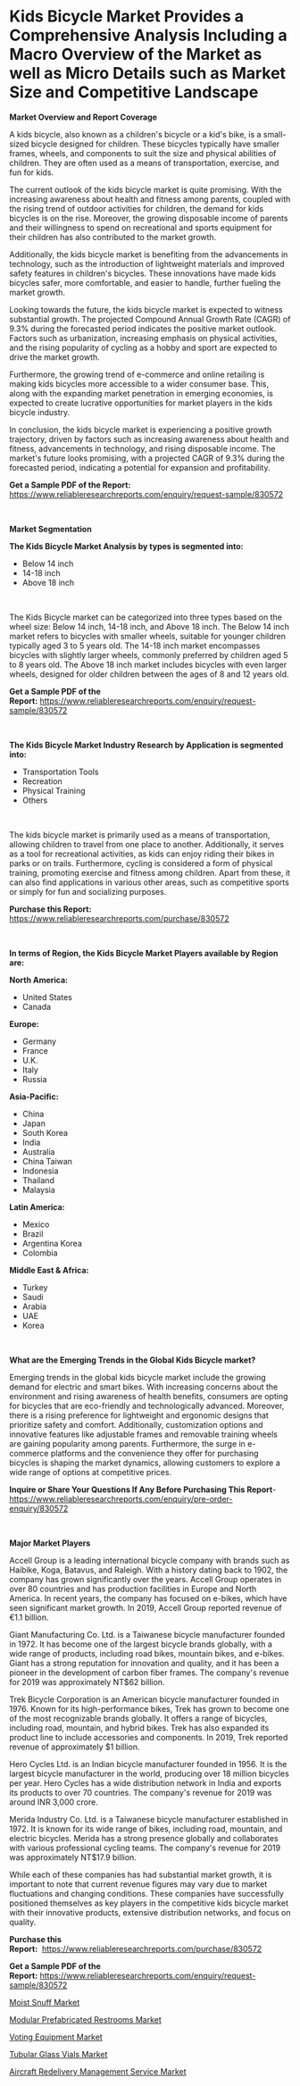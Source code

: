 <p><h1>Kids Bicycle Market Provides a Comprehensive Analysis Including a Macro Overview of the Market as well as Micro Details such as Market Size and Competitive Landscape</h1></p><p><strong>Market Overview and Report Coverage</strong></p>
<p><p>A kids bicycle, also known as a children's bicycle or a kid's bike, is a small-sized bicycle designed for children. These bicycles typically have smaller frames, wheels, and components to suit the size and physical abilities of children. They are often used as a means of transportation, exercise, and fun for kids.</p><p>The current outlook of the kids bicycle market is quite promising. With the increasing awareness about health and fitness among parents, coupled with the rising trend of outdoor activities for children, the demand for kids bicycles is on the rise. Moreover, the growing disposable income of parents and their willingness to spend on recreational and sports equipment for their children has also contributed to the market growth.</p><p>Additionally, the kids bicycle market is benefiting from the advancements in technology, such as the introduction of lightweight materials and improved safety features in children's bicycles. These innovations have made kids bicycles safer, more comfortable, and easier to handle, further fueling the market growth.</p><p>Looking towards the future, the kids bicycle market is expected to witness substantial growth. The projected Compound Annual Growth Rate (CAGR) of 9.3% during the forecasted period indicates the positive market outlook. Factors such as urbanization, increasing emphasis on physical activities, and the rising popularity of cycling as a hobby and sport are expected to drive the market growth.</p><p>Furthermore, the growing trend of e-commerce and online retailing is making kids bicycles more accessible to a wider consumer base. This, along with the expanding market penetration in emerging economies, is expected to create lucrative opportunities for market players in the kids bicycle industry.</p><p>In conclusion, the kids bicycle market is experiencing a positive growth trajectory, driven by factors such as increasing awareness about health and fitness, advancements in technology, and rising disposable income. The market's future looks promising, with a projected CAGR of 9.3% during the forecasted period, indicating a potential for expansion and profitability.</p></p>
<p><strong>Get a Sample PDF of the Report:</strong> <a href="https://www.reliableresearchreports.com/enquiry/request-sample/830572">https://www.reliableresearchreports.com/enquiry/request-sample/830572</a></p>
<p>&nbsp;</p>
<p><strong>Market Segmentation</strong></p>
<p><strong>The Kids Bicycle Market Analysis by types is segmented into:</strong></p>
<p><ul><li>Below 14 inch</li><li>14-18 inch</li><li>Above 18 inch</li></ul></p>
<p>&nbsp;</p>
<p><p>The Kids Bicycle market can be categorized into three types based on the wheel size: Below 14 inch, 14-18 inch, and Above 18 inch. The Below 14 inch market refers to bicycles with smaller wheels, suitable for younger children typically aged 3 to 5 years old. The 14-18 inch market encompasses bicycles with slightly larger wheels, commonly preferred by children aged 5 to 8 years old. The Above 18 inch market includes bicycles with even larger wheels, designed for older children between the ages of 8 and 12 years old.</p></p>
<p><strong>Get a Sample PDF of the Report:</strong>&nbsp;<a href="https://www.reliableresearchreports.com/enquiry/request-sample/830572">https://www.reliableresearchreports.com/enquiry/request-sample/830572</a></p>
<p>&nbsp;</p>
<p><strong>The Kids Bicycle Market Industry Research by Application is segmented into:</strong></p>
<p><ul><li>Transportation Tools</li><li>Recreation</li><li>Physical Training</li><li>Others</li></ul></p>
<p>&nbsp;</p>
<p><p>The kids bicycle market is primarily used as a means of transportation, allowing children to travel from one place to another. Additionally, it serves as a tool for recreational activities, as kids can enjoy riding their bikes in parks or on trails. Furthermore, cycling is considered a form of physical training, promoting exercise and fitness among children. Apart from these, it can also find applications in various other areas, such as competitive sports or simply for fun and socializing purposes.</p></p>
<p><strong>Purchase this Report:</strong>&nbsp; <a href="https://www.reliableresearchreports.com/purchase/830572">https://www.reliableresearchreports.com/purchase/830572</a></p>
<p>&nbsp;</p>
<p><strong>In terms of Region, the Kids Bicycle Market Players available by Region are:</strong></p>
<p>
    <p> <strong> North America: </strong>
        <ul>
            <li>United States</li>
            <li>Canada</li>
        </ul>
        </p> 
    <p> <strong> Europe: </strong>
        <ul>
            <li>Germany</li>
            <li>France</li>
            <li>U.K.</li>
            <li>Italy</li>
            <li>Russia</li>
        </ul>
        </p> 
    <p> <strong> Asia-Pacific: </strong>
        <ul>
            <li>China</li>
            <li>Japan</li>
            <li>South Korea</li>
            <li>India</li>
            <li>Australia</li>
            <li>China Taiwan</li>
            <li>Indonesia</li>
            <li>Thailand</li>
            <li>Malaysia</li>
        </ul>
        </p> 
    <p> <strong> Latin America: </strong>
        <ul>
            <li>Mexico</li>
            <li>Brazil</li>
            <li>Argentina Korea</li>
            <li>Colombia</li>
        </ul>
        </p> 
    <p> <strong> Middle East & Africa: </strong>
        <ul>
            <li>Turkey</li>
            <li>Saudi</li>
            <li>Arabia</li>
            <li>UAE</li>
            <li>Korea</li>
        </ul>
    </p>
    </p>
<p>&nbsp;</p>
<p><strong>What are the Emerging Trends in the Global Kids Bicycle market?</strong></p>
<p><p>Emerging trends in the global kids bicycle market include the growing demand for electric and smart bikes. With increasing concerns about the environment and rising awareness of health benefits, consumers are opting for bicycles that are eco-friendly and technologically advanced. Moreover, there is a rising preference for lightweight and ergonomic designs that prioritize safety and comfort. Additionally, customization options and innovative features like adjustable frames and removable training wheels are gaining popularity among parents. Furthermore, the surge in e-commerce platforms and the convenience they offer for purchasing bicycles is shaping the market dynamics, allowing customers to explore a wide range of options at competitive prices.</p></p>
<p><strong>Inquire or Share Your Questions If Any Before Purchasing This Report</strong>- <a href="https://www.reliableresearchreports.com/enquiry/pre-order-enquiry/830572">https://www.reliableresearchreports.com/enquiry/pre-order-enquiry/830572</a></p>
<p>&nbsp;</p>
<p><strong>Major Market Players</strong></p>
<p><p>Accell Group is a leading international bicycle company with brands such as Haibike, Koga, Batavus, and Raleigh. With a history dating back to 1902, the company has grown significantly over the years. Accell Group operates in over 80 countries and has production facilities in Europe and North America. In recent years, the company has focused on e-bikes, which have seen significant market growth. In 2019, Accell Group reported revenue of €1.1 billion.</p><p>Giant Manufacturing Co. Ltd. is a Taiwanese bicycle manufacturer founded in 1972. It has become one of the largest bicycle brands globally, with a wide range of products, including road bikes, mountain bikes, and e-bikes. Giant has a strong reputation for innovation and quality, and it has been a pioneer in the development of carbon fiber frames. The company's revenue for 2019 was approximately NT$62 billion.</p><p>Trek Bicycle Corporation is an American bicycle manufacturer founded in 1976. Known for its high-performance bikes, Trek has grown to become one of the most recognizable brands globally. It offers a range of bicycles, including road, mountain, and hybrid bikes. Trek has also expanded its product line to include accessories and components. In 2019, Trek reported revenue of approximately $1 billion.</p><p>Hero Cycles Ltd. is an Indian bicycle manufacturer founded in 1956. It is the largest bicycle manufacturer in the world, producing over 18 million bicycles per year. Hero Cycles has a wide distribution network in India and exports its products to over 70 countries. The company's revenue for 2019 was around INR 3,000 crore.</p><p>Merida Industry Co. Ltd. is a Taiwanese bicycle manufacturer established in 1972. It is known for its wide range of bikes, including road, mountain, and electric bicycles. Merida has a strong presence globally and collaborates with various professional cycling teams. The company's revenue for 2019 was approximately NT$17.9 billion.</p><p>While each of these companies has had substantial market growth, it is important to note that current revenue figures may vary due to market fluctuations and changing conditions. These companies have successfully positioned themselves as key players in the competitive kids bicycle market with their innovative products, extensive distribution networks, and focus on quality.</p></p>
<p><strong>Purchase this Report:</strong>&nbsp;&nbsp;<a href="https://www.reliableresearchreports.com/purchase/830572">https://www.reliableresearchreports.com/purchase/830572</a></p>
<p></p>
<p><strong>Get a Sample PDF of the Report:</strong>&nbsp;<a href="https://www.reliableresearchreports.com/enquiry/request-sample/830572">https://www.reliableresearchreports.com/enquiry/request-sample/830572</a></p>
<p><p><a href="https://medium.com/@s40138378/moist-snuff-nbsp-market-focuses-on-market-share-size-and-projected-forecast-till-2030-5cc44f2166a7">Moist Snuff Market</a></p><p><a href="https://medium.com/@santo151299/modular-prefabricated-restrooms-market-outlook-industry-overview-and-forecast-2023-to-2030-542c71fbe44e">Modular Prefabricated Restrooms Market</a></p><p><a href="https://www.linkedin.com/pulse/voting-equipment-market-share-amp-new-trends-analysis-report/">Voting Equipment Market</a></p><p><a href="https://www.linkedin.com/pulse/tubular-glass-vials-market-size-share-amp-trends/">Tubular Glass Vials Market</a></p><p><a href="https://www.linkedin.com/pulse/aircraft-redelivery-management-service-market-research/">Aircraft Redelivery Management Service Market</a></p></p>